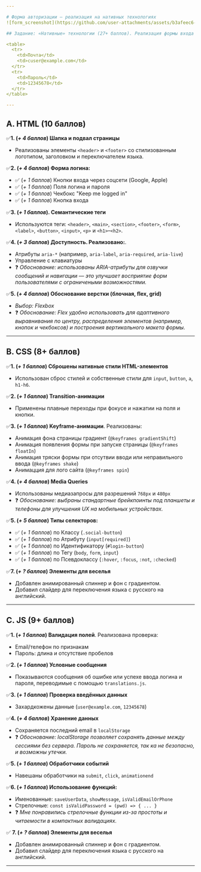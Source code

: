 ```yaml
---

# Форма авторизации — реализация на нативных технологиях
![form_screenshot](https://github.com/user-attachments/assets/b3afeec6-6c0c-40f5-a39b-32755897b318)

## Задание: «Нативные» технологии (27+ баллов). Реализация формы входа с использованием HTML, CSS и JavaScript

<table>
  <tr>
    <td>Почта</td>
    <td>cuser@example.com</td>
  </tr>
  <tr>
    <td>Пароль</td>
    <td>12345678</td>
  </tr>
</table>

---
```


## A. HTML (10 баллов)

✅**1. (*+ 4 баллов*) Шапка и подвал страницы**
* Реализованы элементы `<header>` и `<footer>` со стилизованным логотипом, заголовком и переключателем языка.

✅**2. (*+ 4 баллов*) Форма логина:**
* ✅ (*+ 1 баллов*) Кнопки входа через соцсети (Google, Apple)
* ✅ (*+ 1 баллов*) Поля логина и пароля
* ✅ (*+ 1 баллов*) Чекбокс "Keep me logged in"
* ✅ (*+ 1 баллов*) Кнопка входа

✅**3. (*+ 1 баллов*). Семантические теги**
* Используются теги: `<header>`, `<main>`, `<section>`, `<footer>`, `<form>`, `<label>`, `<button>`, `<input>`, `<p>` и `<h1>`–`<h2>`.

✅**4. (*+ 3 баллов*) Доступность. Реализовано:**.
* Атрибуты `aria-*` (например, `aria-label`, `aria-required`, `aria-live`)
* Управление с клавиатуры
* ❓ *Обоснование: использованы ARIA-атрибуты для озвучки сообщений и навигации — это улучшает восприятие форм пользователями с ограничеными возможностями.*

✅**5. (*+ 4 баллов*) Обоснование верстки (блочная, flex, grid)**
* *Выбор: Flexbox*
* ❓ *Обоснование: Flex удобно использовать для адаптивного выравнивания по центру, распределения элементов (например, кнопок и чекбоксов) и построения вертикального макета формы.*

---

## B. CSS (8+ баллов)

✅**1. (*+ 1 баллов*) Сброшены нативные стили HTML-элементов**
* Использован сброс стилей и собственные стили для `input`, `button`, `a`, `h1-h6`.

✅**2. (*+ 1 баллов*) Transition-анимации**
* Применены плавные переходы при фокусе и нажатии на поля и кнопки.

✅**3. (*+ 1 баллов*) Keyframe-анимации**. Реализованы:
* Анимация фона страницы градиент (`@keyframes gradientShift`)
* Анимация появления формы при запуске страницы (`@keyframes floatIn`)
* Анимация тряски формы при отсутвии вводи или неправильного ввода (`@keyframes shake`)
* Анимацция для лого сайта (`@keyframes spin`)

✅**4. (*+ 4 баллов*) Media Queries**
* Использованы медиазапросы для разрешений `768px` и `480px`
* ❓ *Обоснование: выбраны стандартные брейкпоинты под планшеты и телефоны для улучшения UX на мобильных устройствах.*

✅**5. (*+ 5 баллов*) Типы селекторов:**
* ✅ (*+ 1 баллов*) по Классу (`.social-button`)
* ✅ (*+ 1 баллов*) по Атрибуту (`input[required]`)
* ✅ (*+ 1 баллов*) по Идентификатору (`#login-button`)
* ✅ (*+ 1 баллов*) по Тегу (`body`, `form`, `input`)
* ✅ (*+ 1 баллов*) по Псевдоклассу (`:hover`, `:focus`, `:not`, `:checked`)

✅**7. (*+ ? баллов*) Элементы для веселья**
* Добавлен анимированный спиннер и фон с градиентом.
* Добавил слайдер для переключения языка с русского на английский.

---

## C. JS (9+ баллов)

✅**1. (*+ 1 баллов*) Валидация полей**. Реализована проверка:
* Email/телефон по признакам
* Пароль: длина и отсутствие пробелов

✅**2. (*+ 1 баллов*) Условные сообщения**
* Показываются сообщения об ошибке или успехе ввода логина и пароля, переводимые с помощью `translations.js`.

✅**3. (*+ 1 баллов*)  Проверка введённых данных**
* Захардкожены данные (`user@example.com`, `12345678`)

✅**4. (*+ 4 баллов*) Хранение данных**
* Сохраняется последний email в `localStorage`
* ❓ *Обоснование: localStorage позволяет сохранять данные между сессиями без сервера. Пароль не сохраняется, так ка не безопасно, и возможны утечки.*

✅**5. (*+ 1 баллов*)  Обработчики событий**
* Навешаны обработчики на `submit`, `click`, `animationend`

✅**6. (*+ 1 баллов*) Использование функций:** 
* Именованные: `saveUserData`, `showMessage`, `isValidEmailOrPhone`
* Стрелочные: `const isValidPassword = (pwd) => { ... }`
* ❓ *Мне понравились стрелочные функции из-за простоты и читаемости в компактных валидациях.*

✅ **7. (*+ ? баллов*) Элементы для веселья**
  * Добавлен анимированный спиннер и фон с градиентом.
  * Добавил слайдер для переключения языка с русского на английский.

---
